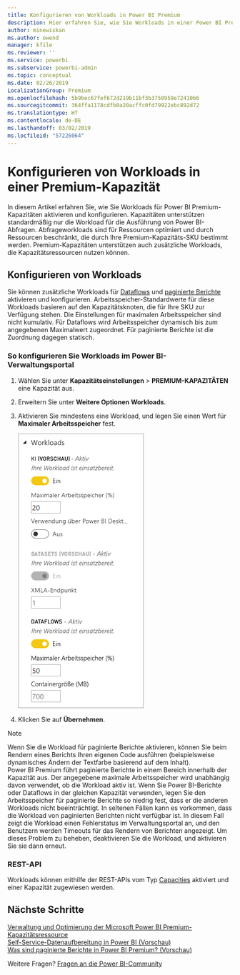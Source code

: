 ```yaml
---
title: Konfigurieren von Workloads in Power BI Premium
description: Hier erfahren Sie, wie Sie Workloads in einer Power BI Premium-Kapazität konfigurieren.
author: minewiskan
ms.author: owend
manager: kfile
ms.reviewer: ''
ms.service: powerbi
ms.subservice: powerbi-admin
ms.topic: conceptual
ms.date: 02/26/2019
LocalizationGroup: Premium
ms.openlocfilehash: 5b9bec67fef672d219b11bf3b3750959e72410b6
ms.sourcegitcommit: 364ffa1178cdfb0a20acffc0fd79922ebc892d72
ms.translationtype: HT
ms.contentlocale: de-DE
ms.lasthandoff: 03/02/2019
ms.locfileid: "57226064"
---
```

# <a name="configure-workloads-in-a-premium-capacity"></a>Konfigurieren von Workloads in einer Premium-Kapazität

In diesem Artikel erfahren Sie, wie Sie Workloads für Power BI Premium-Kapazitäten aktivieren und konfigurieren. Kapazitäten unterstützen standardmäßig nur die Workload für die Ausführung von Power BI-Abfragen. Abfrageworkloads sind für Ressourcen optimiert und durch Ressourcen beschränkt, die durch Ihre Premium-Kapazitäts-SKU bestimmt werden. Premium-Kapazitäten unterstützen auch zusätzliche Workloads, die Kapazitätsressourcen nutzen können.

## <a name="configure-workloads"></a>Konfigurieren von Workloads

Sie können zusätzliche Workloads für [Dataflows](service-dataflows-overview.md#dataflow-capabilities-on-power-bi-premium) und [paginierte Berichte](paginated-reports-save-to-power-bi-service.md) aktivieren und konfigurieren. Arbeitsspeicher-Standardwerte für diese Workloads basieren auf den Kapazitätsknoten, die für Ihre SKU zur Verfügung stehen. Die Einstellungen für maximalen Arbeitsspeicher sind nicht kumulativ. Für Dataflows wird Arbeitsspeicher dynamisch bis zum angegebenen Maximalwert zugeordnet. Für paginierte Berichte ist die Zuordnung dagegen statisch. 

### <a name="to-configure-workloads-in-the-power-bi-admin-portal"></a>So konfigurieren Sie Workloads im Power BI-Verwaltungsportal

1. Wählen Sie unter **Kapazitätseinstellungen** > **PREMIUM-KAPAZITÄTEN** eine Kapazität aus.

1. Erweitern Sie unter **Weitere Optionen** **Workloads**.

1. Aktivieren Sie mindestens eine Workload, und legen Sie einen Wert für **Maximaler Arbeitsspeicher** fest.   

    
    ![Aktivieren von Workloads](media/service-admin-premium-workloads/admin-portal-workloads.png)

1. Klicken Sie auf **Übernehmen**.

> [!NOTE]
> Wenn Sie die Workload für paginierte Berichte aktivieren, können Sie beim Rendern eines Berichts Ihren eigenen Code ausführen (beispielsweise dynamisches Ändern der Textfarbe basierend auf dem Inhalt). Power BI Premium führt paginierte Berichte in einem Bereich innerhalb der Kapazität aus. Der angegebene maximale Arbeitsspeicher wird unabhängig davon verwendet, ob die Workload aktiv ist. Wenn Sie Power BI-Berichte oder Dataflows in der gleichen Kapazität verwenden, legen Sie den Arbeitsspeicher für paginierte Berichte so niedrig fest, dass er die anderen Workloads nicht beeinträchtigt. In seltenen Fällen kann es vorkommen, dass die Workload von paginierten Berichten nicht verfügbar ist. In diesem Fall zeigt die Workload einen Fehlerstatus im Verwaltungsportal an, und den Benutzern werden Timeouts für das Rendern von Berichten angezeigt. Um dieses Problem zu beheben, deaktivieren Sie die Workload, und aktivieren Sie sie dann erneut.


### <a name="rest-api"></a>REST-API

Workloads können mithilfe der REST-APIs vom Typ [Capacities](https://docs.microsoft.com/rest/api/power-bi/capacities) aktiviert und einer Kapazität zugewiesen werden.


## <a name="next-steps"></a>Nächste Schritte

[Verwaltung und Optimierung der Microsoft Power BI Premium-Kapazitätsressource](service-premium-understand-how-it-works.md)   
[Self-Service-Datenaufbereitung in Power BI (Vorschau)](service-dataflows-overview.md)   
[Was sind paginierte Berichte in Power BI Premium? (Vorschau)](paginated-reports-report-builder-power-bi.md)   

Weitere Fragen? [Fragen an die Power BI-Community](http://community.powerbi.com/)